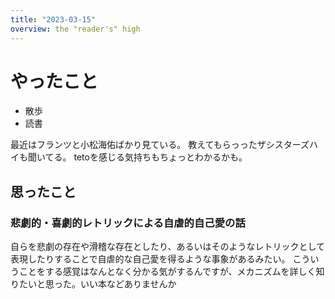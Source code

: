 ```yaml
---
title: "2023-03-15"
overview: the "reader's" high
---
```


# やったこと

- 散歩
- 読書

最近はフランツと小松海佑ばかり見ている。
教えてもらっったザシスターズハイも聞いてる。
tetoを感じる気持ちもちょっとわかるかも。

## 思ったこと

### 悲劇的・喜劇的レトリックによる自虐的自己愛の話

自らを悲劇の存在や滑稽な存在としたり、あるいはそのようなレトリックとして表現したりすることで自虐的な自己愛を得るような事象があるみたい。
こういうことをする感覚はなんとなく分かる気がするんですが、メカニズムを詳しく知りたいと思った。いい本などありませんか
